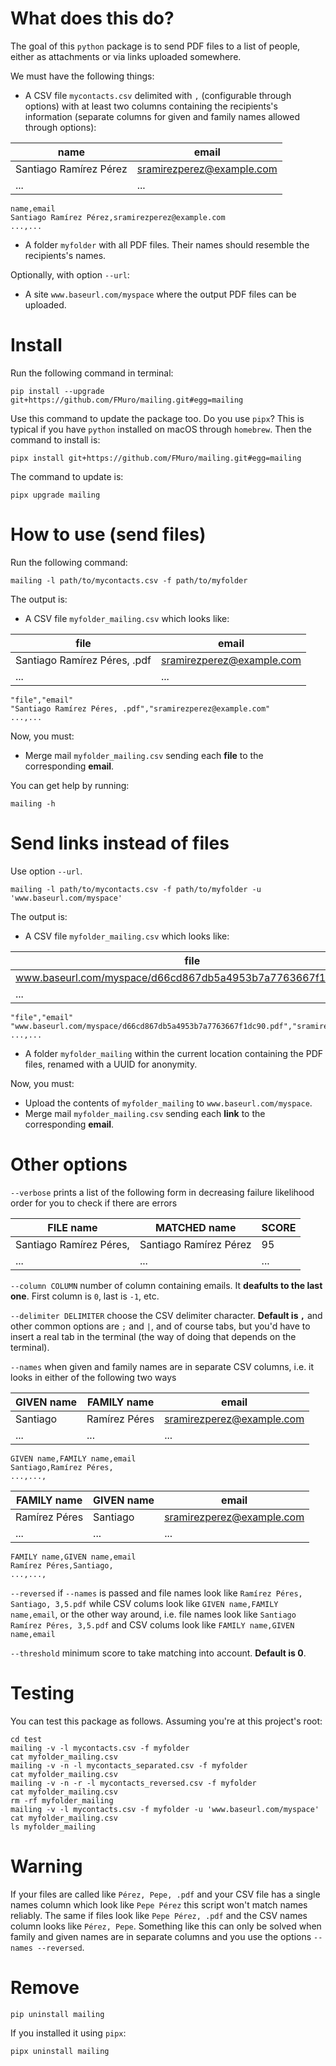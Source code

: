 # What does this do?

The goal of this `python` package is to send PDF files to a list of people, either as attachments or via links uploaded somewhere.

We must have the following things:

- A CSV file `mycontacts.csv` delimited with `,` (configurable through options) with at least two columns containing the recipients's information (separate columns for given and family names allowed through options):

| name                   | email                     |
| ---------------------- | ------------------------- |
| Santiago Ramírez Pérez | sramirezperez@example.com |
| ...                    | ...                       |

```
name,email
Santiago Ramírez Pérez,sramirezperez@example.com
...,...
```

- A folder `myfolder` with all PDF files. Their names should resemble the recipients's names.

Optionally, with option `--url`:

- A site `www.baseurl.com/myspace` where the output PDF files can be uploaded.

# Install

Run the following command in terminal:

```
pip install --upgrade git+https://github.com/FMuro/mailing.git#egg=mailing
```

Use this command to update the package too. 
Do you use `pipx`? This is typical if you have `python` installed on macOS through `homebrew`. Then the command to install is:

```
pipx install git+https://github.com/FMuro/mailing.git#egg=mailing
```

The command to update is:

```
pipx upgrade mailing
```

# How to use (send files)

Run the following command:

```
mailing -l path/to/mycontacts.csv -f path/to/myfolder
```

The output is: 

- A CSV file `myfolder_mailing.csv` which looks like:
  
| file                         | email                     |
| ---------------------------- | ------------------------- |
| Santiago Ramírez Péres, .pdf | sramirezperez@example.com |
| ...                          | ...                       |
  
```
"file","email"
"Santiago Ramírez Péres, .pdf","sramirezperez@example.com"
...,...
```

Now, you must:

- Merge mail `myfolder_mailing.csv` sending each **file** to the corresponding **email**.

You can get help by running:

```
mailing -h
```

# Send links instead of files

Use option `--url`. 

```
mailing -l path/to/mycontacts.csv -f path/to/myfolder -u 'www.baseurl.com/myspace'
```

The output is:

- A CSV file `myfolder_mailing.csv` which looks like:
  
| file                                                         | email                     |
| ------------------------------------------------------------ | ------------------------- |
| www.baseurl.com/myspace/d66cd867db5a4953b7a7763667f1dc90.pdf | sramirezperez@example.com |
| ...                                                          | ...                       |
  
```
"file","email"
"www.baseurl.com/myspace/d66cd867db5a4953b7a7763667f1dc90.pdf","sramirezperez@example.com"
...,...
```

- A folder `myfolder_mailing` within the current location containing the PDF files, renamed with a UUID for anonymity.

Now, you must:

- Upload the contents of `myfolder_mailing` to `www.baseurl.com/myspace`.
- Merge mail `myfolder_mailing.csv` sending each **link** to the corresponding **email**.

# Other options

`--verbose` prints a list of the following form in decreasing failure likelihood order for you to check if there are errors

| FILE name               | MATCHED name           | SCORE |
| ----------------------- | ---------------------- | ----- |
| Santiago Ramírez Péres, | Santiago Ramírez Pérez | 95    |
| ...                     | ...                    | ...   |

`--column COLUMN` number of column containing emails. It **deafults to the last one**. First column is `0`, last is `-1`, etc.

`--delimiter DELIMITER` choose the CSV delimiter character. **Default is `,`** and other common options are `;` and `|`, and of course tabs, but you'd have to insert a real tab in the terminal (the way of doing that depends on the terminal).

`--names` when given and family names are in separate CSV columns, i.e. it looks in either of the following two ways

| GIVEN name | FAMILY name   | email                     |
| ---------- | ------------- | ------------------------- |
| Santiago   | Ramírez Péres | sramirezperez@example.com |
| ...        | ...           | ...                       |

```
GIVEN name,FAMILY name,email
Santiago,Ramírez Péres,
...,...,
```

| FAMILY name   | GIVEN name | email                     |
| ------------- | ---------- | ------------------------- |
| Ramírez Péres | Santiago   | sramirezperez@example.com |
| ...           | ...        | ...                       |

```
FAMILY name,GIVEN name,email
Ramírez Péres,Santiago,
...,...,
```

`--reversed` if `--names` is passed and file names look like `Ramírez Péres, Santiago, 3,5.pdf` while CSV colums look like `GIVEN name,FAMILY name,email`, or the other way around, i.e. file names look like `Santiago Ramírez Péres, 3,5.pdf` and CSV colums look like `FAMILY name,GIVEN name,email`

`--threshold` minimum score to take matching into account. **Default is 0**.

# Testing

You can test this package as follows. Assuming you're at this project's root:

```
cd test
mailing -v -l mycontacts.csv -f myfolder
cat myfolder_mailing.csv
mailing -v -n -l mycontacts_separated.csv -f myfolder
cat myfolder_mailing.csv
mailing -v -n -r -l mycontacts_reversed.csv -f myfolder
cat myfolder_mailing.csv
rm -rf myfolder_mailing
mailing -v -l mycontacts.csv -f myfolder -u 'www.baseurl.com/myspace'
cat myfolder_mailing.csv
ls myfolder_mailing
```

# Warning

If your files are called like `Pérez, Pepe, .pdf` and your CSV file has a single names column which look like `Pepe Pérez` this script won't match names reliably. The same if files look like `Pepe Pérez, .pdf` and the CSV names column looks like `Pérez, Pepe`. Something like this can only be solved when family and given names are in separate columns and you use the options `--names --reversed`.

# Remove

```
pip uninstall mailing
```

If you installed it using `pipx`:

```
pipx uninstall mailing
```